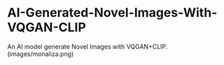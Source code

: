 # AI-Generated-Novel-Images-With-VQGAN-CLIP
An AI model generate Novel Images with VQGAN+CLIP.
(images/monaliza.png)
